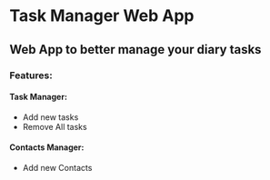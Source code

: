 # Task Manager Web App

## Web App to better manage your diary tasks

### Features:

#### Task Manager:
- Add new tasks
- Remove All tasks

#### Contacts Manager:
- Add new Contacts 
